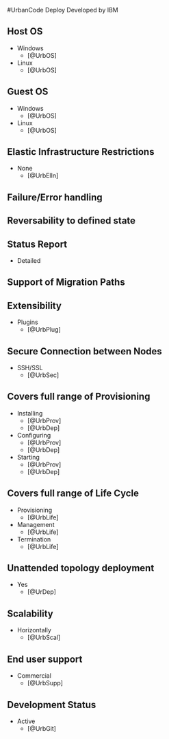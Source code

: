 #UrbanCode Deploy
Developed by IBM

## Host OS
- Windows
    - [@UrbOS]
- Linux
    - [@UrbOS]

## Guest OS
- Windows
    - [@UrbOS]
- Linux
    - [@UrbOS]

## Elastic Infrastructure Restrictions
- None
    - [@UrbElIn]

## Failure/Error handling

## Reversability to defined state

## Status Report
- Detailed

## Support of Migration Paths

## Extensibility
- Plugins
    - [@UrbPlug]

## Secure Connection between Nodes
- SSH/SSL
    - [@UrbSec]

## Covers full range of Provisioning
- Installing
    - [@UrbProv]
    - [@UrbDep] 
- Configuring
    - [@UrbProv]
    - [@UrbDep] 
- Starting
    - [@UrbProv]
    - [@UrbDep] 

## Covers full range of Life Cycle
- Provisioning
    - [@UrbLife]
- Management
    - [@UrbLife]
- Termination
    - [@UrbLife]

## Unattended topology deployment
- Yes
    - [@UrDep]

## Scalability
- Horizontally
    - [@UrbScal]

## End user support
- Commercial
    - [@UrbSupp]

## Development Status
- Active
    - [@UrbGit]
